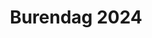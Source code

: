 ---
title: "Burendag 2024"
description: "Burendag 2024 fotos"

cover_image: "/uploads/img-20240928-wa0006.jpg"

album_images:
  - title: ""
    path: "/uploads/img-20240928-wa0002.jpg"
  - title: ""
    path: "/uploads/img-20240928-wa0005.jpg"
  - title: ""
    path: "/uploads/img-20240928-wa0006.jpg"
  - title: ""
    path: "/uploads/img-20240928-wa0007.jpg"
  - title: ""
    path: "/uploads/img-20240928-wa0009.jpg"
  - title: ""
    path: "/uploads/img-20240928-wa0010.jpg"
  - title: ""
    path: "/uploads/img-20240928-wa0012.jpg"
  - title: ""
    path: "/uploads/img-20240928-wa0013.jpg"
  - title: ""
    path: "/uploads/img-20240928-wa0014.jpg"
  - title: ""
    path: "/uploads/img-20240928-wa0017.jpg"
  - title: ""
    path: "/uploads/img-20240928-wa0019.jpg"
  - title: ""
    path: "/uploads/img-20240928-wa0026.jpg"
  - title: ""
    path: "/uploads/img-20240928-wa0031.jpg"
  - title: ""
    path: "/uploads/img-20240928-wa0034.jpg"
  - title: ""
    path: "/uploads/img-20240928-wa0035.jpg"
  - title: ""
    path: "/uploads/img-20240928-wa0036.jpg"
  - title: ""
    path: "/uploads/img-20240928-wa0039.jpg"
  - title: ""
    path: "/uploads/img-20240928-wa0041.jpg"
---
